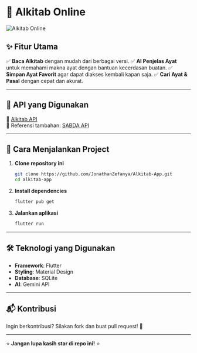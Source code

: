 # 📖 Alkitab Online

![Alkitab Online](https://png.pngtree.com/png-vector/20220327/ourlarge/pngtree-the-open-bible-is-a-christian-forgiveness-verse-png-image_4513373.png)

## ✨ Fitur Utama

✅ **Baca Alkitab** dengan mudah dari berbagai versi.
✅ **AI Penjelas Ayat** untuk memahami makna ayat dengan bantuan kecerdasan buatan.
✅ **Simpan Ayat Favorit** agar dapat diakses kembali kapan saja.
✅ **Cari Ayat & Pasal** dengan cepat dan akurat.

---

## 📡 API yang Digunakan

🔗 [Alkitab API](https://alkitab-web.vercel.app/api/book/)  
🔗 Referensi tambahan: [SABDA API](https://www.sabda.org)

---

## 🚀 Cara Menjalankan Project

1. **Clone repository ini**
   ```sh
   git clone https://github.com/JonathanZefanya/Alkitab-App.git
   cd alkitab-app
   ```

2. **Install dependencies**
   ```sh
   flutter pub get
   ```

3. **Jalankan aplikasi**
   ```sh
   flutter run
   ```

---

## 🛠 Teknologi yang Digunakan

- **Framework**: Flutter
- **Styling**: Material Design
- **Database**: SQLite
- **AI**: Gemini API

---

## 📬 Kontribusi

Ingin berkontribusi? Silakan fork dan buat pull request! 🚀

---

⭐ **Jangan lupa kasih star di repo ini!** ⭐